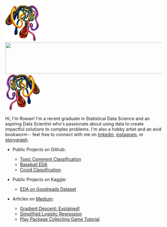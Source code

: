 <img src="rainbow2_transparent.png" width="115" height="115">   <img src="http://i.picasion.com/gl/91/fjNj.gif" width="550" height="100">                              <img src="rainbow1_transparent.png" width="115" height="115">

Hi, I'm Rowan! I'm a recent graduate in Statistical Data Science and an aspiring Data Scientist who's passionate about using data to create impactful solutions to complex problems. I'm also a hobby artist and an avid bookworm-- feel free to connect with me on [linkedin](https://www.linkedin.com/in/rowan-curry/), [instagram](https://www.instagram.com/drawingsofsouls/), or [storygraph](https://app.thestorygraph.com/).

- Public Projects on Github:
  - [Toxic Comment Classification](https://github.com/rowancurry/toxic-comment-svm)
  - [Baseball EDA](https://rowancurry.github.io/baseball/baseball_exploration.html)
  - [Covid Classification](https://github.com/rowancurry/covid-classification)

- Public Projects on Kaggle:
  - [EDA on Goodreads Dataset](https://www.kaggle.com/rowancurry/eda-on-goodreads-dataset/notebook)
  
- Articles on [Medium](https://medium.com/@curryrowan):
  - [Gradient Descent: Explained!](https://medium.com/@curryrowan/gradient-descent-explained-c3eaa2566c27)
  - [Simplified Logistic Regression](https://medium.com/@curryrowan/simplified-logistic-regression-classification-with-categorical-variables-in-python-1ce50c4b137)
  - [Play Package Collecting Game Tutorial](https://medium.com/@curryrowan/python-tutorial-play-package-collecting-game-757dfc1cbbb0)
